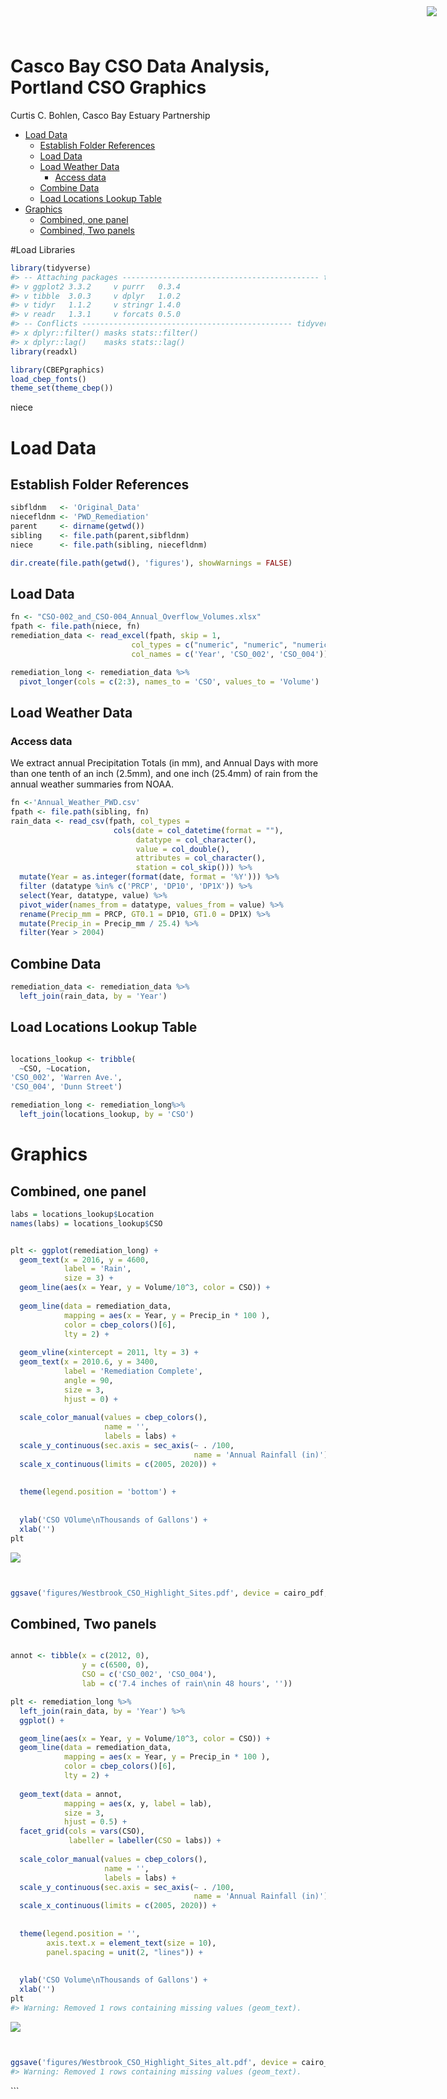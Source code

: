 Casco Bay CSO Data Analysis, Portland CSO Graphics
================
Curtis C. Bohlen, Casco Bay Estuary Partnership

  - [Load Data](#load-data)
      - [Establish Folder References](#establish-folder-references)
      - [Load Data](#load-data-1)
      - [Load Weather Data](#load-weather-data)
          - [Access data](#access-data)
      - [Combine Data](#combine-data)
      - [Load Locations Lookup Table](#load-locations-lookup-table)
  - [Graphics](#graphics)
      - [Combined, one panel](#combined-one-panel)
      - [Combined, Two panels](#combined-two-panels)

<img
    src="https://www.cascobayestuary.org/wp-content/uploads/2014/04/logo_sm.jpg"
    style="position:absolute;top:10px;right:50px;" />

\#Load Libraries

``` r
library(tidyverse)
#> -- Attaching packages -------------------------------------------- tidyverse 1.3.0 --
#> v ggplot2 3.3.2     v purrr   0.3.4
#> v tibble  3.0.3     v dplyr   1.0.2
#> v tidyr   1.1.2     v stringr 1.4.0
#> v readr   1.3.1     v forcats 0.5.0
#> -- Conflicts ----------------------------------------------- tidyverse_conflicts() --
#> x dplyr::filter() masks stats::filter()
#> x dplyr::lag()    masks stats::lag()
library(readxl)

library(CBEPgraphics)
load_cbep_fonts()
theme_set(theme_cbep())
```

niece

# Load Data

## Establish Folder References

``` r
sibfldnm   <- 'Original_Data'
niecefldnm <- 'PWD_Remediation'
parent     <- dirname(getwd())
sibling    <- file.path(parent,sibfldnm)
niece      <- file.path(sibling, niecefldnm)

dir.create(file.path(getwd(), 'figures'), showWarnings = FALSE)
```

## Load Data

``` r
fn <- "CSO-002_and_CSO-004_Annual_Overflow_Volumes.xlsx"
fpath <- file.path(niece, fn)
remediation_data <- read_excel(fpath, skip = 1,
                           col_types = c("numeric", "numeric", "numeric"),
                           col_names = c('Year', 'CSO_002', 'CSO_004'))

remediation_long <- remediation_data %>%
  pivot_longer(cols = c(2:3), names_to = 'CSO', values_to = 'Volume')
```

## Load Weather Data

### Access data

We extract annual Precipitation Totals (in mm), and Annual Days with
more than one tenth of an inch (2.5mm), and one inch (25.4mm) of rain
from the annual weather summaries from NOAA.

``` r
fn <-'Annual_Weather_PWD.csv'
fpath <- file.path(sibling, fn)
rain_data <- read_csv(fpath, col_types =
                       cols(date = col_datetime(format = ""),
                            datatype = col_character(),
                            value = col_double(),
                            attributes = col_character(),
                            station = col_skip())) %>%
  mutate(Year = as.integer(format(date, format = '%Y'))) %>%
  filter (datatype %in% c('PRCP', 'DP10', 'DP1X')) %>%
  select(Year, datatype, value) %>%
  pivot_wider(names_from = datatype, values_from = value) %>%
  rename(Precip_mm = PRCP, GT0.1 = DP10, GT1.0 = DP1X) %>%
  mutate(Precip_in = Precip_mm / 25.4) %>%
  filter(Year > 2004)
```

## Combine Data

``` r
remediation_data <- remediation_data %>%
  left_join(rain_data, by = 'Year')
```

## Load Locations Lookup Table

``` r

locations_lookup <- tribble(
  ~CSO, ~Location,
'CSO_002', 'Warren Ave.',
'CSO_004', 'Dunn Street')

remediation_long <- remediation_long%>%
  left_join(locations_lookup, by = 'CSO')
```

# Graphics

## Combined, one panel

``` r
labs = locations_lookup$Location
names(labs) = locations_lookup$CSO


plt <- ggplot(remediation_long) +
  geom_text(x = 2016, y = 4600,
            label = 'Rain',
            size = 3) +
  geom_line(aes(x = Year, y = Volume/10^3, color = CSO)) +
  
  geom_line(data = remediation_data,
            mapping = aes(x = Year, y = Precip_in * 100 ),
            color = cbep_colors()[6],
            lty = 2) +
  
  geom_vline(xintercept = 2011, lty = 3) +
  geom_text(x = 2010.6, y = 3400,
            label = 'Remediation Complete',
            angle = 90,
            size = 3,
            hjust = 0) +
  
  scale_color_manual(values = cbep_colors(),
                     name = '',
                     labels = labs) +
  scale_y_continuous(sec.axis = sec_axis(~ . /100,
                                         name = 'Annual Rainfall (in)')) +
  scale_x_continuous(limits = c(2005, 2020)) +
  
  
  theme(legend.position = 'bottom') +
  
  
  ylab('CSO VOlume\nThousands of Gallons') +
  xlab('')
plt
```

![](Westbrook_CSO_Highlight_Sites_files/figure-gfm/unnamed-chunk-3-1.png)<!-- -->

``` r


ggsave('figures/Westbrook_CSO_Highlight_Sites.pdf', device = cairo_pdf, width = 7, height = 5)
```

## Combined, Two panels

``` r

annot <- tibble(x = c(2012, 0),
                y = c(6500, 0),
                CSO = c('CSO_002', 'CSO_004'),
                lab = c('7.4 inches of rain\nin 48 hours', ''))

plt <- remediation_long %>%
  left_join(rain_data, by = 'Year') %>%
  ggplot() +

  geom_line(aes(x = Year, y = Volume/10^3, color = CSO)) +
  geom_line(data = remediation_data,
            mapping = aes(x = Year, y = Precip_in * 100 ),
            color = cbep_colors()[6],
            lty = 2) +
  
  geom_text(data = annot,
            mapping = aes(x, y, label = lab),
            size = 3,
            hjust = 0.5) +
  facet_grid(cols = vars(CSO),
             labeller = labeller(CSO = labs)) +
  
  scale_color_manual(values = cbep_colors(),
                     name = '',
                     labels = labs) +
  scale_y_continuous(sec.axis = sec_axis(~ . /100,
                                         name = 'Annual Rainfall (in)')) +
  scale_x_continuous(limits = c(2005, 2020)) +
  
  
  theme(legend.position = '',
        axis.text.x = element_text(size = 10),
        panel.spacing = unit(2, "lines")) +
  
  
  ylab('CSO Volume\nThousands of Gallons') +
  xlab('')
plt
#> Warning: Removed 1 rows containing missing values (geom_text).
```

![](Westbrook_CSO_Highlight_Sites_files/figure-gfm/unnamed-chunk-4-1.png)<!-- -->

``` r


ggsave('figures/Westbrook_CSO_Highlight_Sites_alt.pdf', device = cairo_pdf, width = 7, height = 5)
#> Warning: Removed 1 rows containing missing values (geom_text).
```

\`\`\`
